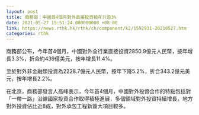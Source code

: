 ```yaml
---
layout: post
title: 商務部：中國首4個月對外直接投資按年升逾3%
date: 2021-05-27 15:51:24.000000000 +08:00
link: https://news.rthk.hk/rthk/ch/component/k2/1592931-20210527.htm
categories: rthk
---
```


商務部公布，今年首4個月，中國對外全行業直接投資2850.9億元人民幣，按年增長3.3%，折合約439億美元，按年增長11.4%。

至於對外非金融類投資為2228.7億元人民幣，按年下降5.2%，折合343.2億元美元，按年增長2.2%。

在北京，商務部發言人高峰表示，今年首4個月，中國對外投資合作的特點包括對「一帶一路」沿線國家投資合作取得積極進展，多個領域對外投資持續增長，地方對外投資佔比近8成，對外承包工程新簽大項目較多。
